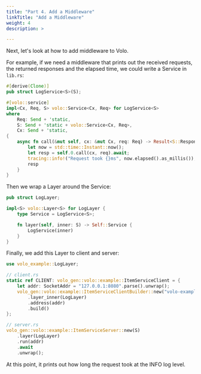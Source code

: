 ```yaml
---
title: "Part 4. Add a Middleware"
linkTitle: "Add a Middleware"
weight: 4
description: >

---
```


Next, let's look at how to add middleware to Volo.

For example, if we need a middleware that prints out the received requests, the returned responses and the elapsed time, we could write a Service in `lib.rs`:

```rust
#[derive(Clone)]
pub struct LogService<S>(S);

#[volo::service]
impl<Cx, Req, S> volo::Service<Cx, Req> for LogService<S>
where
    Req: Send + 'static,
    S: Send + 'static + volo::Service<Cx, Req>,
    Cx: Send + 'static,
{
    async fn call(&mut self, cx: &mut Cx, req: Req) -> Result<S::Response, S::Error> {
        let now = std::time::Instant::now();
        let resp = self.0.call(cx, req).await;
        tracing::info!("Request took {}ms", now.elapsed().as_millis());
        resp
    }
}
```

Then we wrap a Layer around the Service:

```rust
pub struct LogLayer;

impl<S> volo::Layer<S> for LogLayer {
    type Service = LogService<S>;

    fn layer(self, inner: S) -> Self::Service {
        LogService(inner)
    }
}
```

Finally, we add this Layer to client and server:

```rust
use volo_example::LogLayer;

// client.rs
static ref CLIENT: volo_gen::volo::example::ItemServiceClient = {
    let addr: SocketAddr = "127.0.0.1:8080".parse().unwrap();
    volo_gen::volo::example::ItemServiceClientBuilder::new("volo-example")
        .layer_inner(LogLayer)
        .address(addr)
        .build()
};

// server.rs
volo_gen::volo::example::ItemServiceServer::new(S)
    .layer(LogLayer)
    .run(addr)
    .await
    .unwrap();
```

At this point, it prints out how long the request took at the INFO log level.
